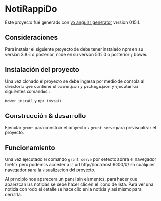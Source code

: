# NotiRappiDo

Este proyecto fué generado con [yo angular generator](https://github.com/yeoman/generator-angular)
version 0.15.1.


## Consideraciones

Para instalar el siguiente proyecto de debe tener instalado npm en su version 3.8.6 o posterior,
 node en su version 5.12.0 o posterior y bower.

## Instalación del proyecto

Una vez clonado el proyecto se debe ingresa por medio de consola al directorio que contiene el bower.json 
y package.json y ejecutar los siguientes comandos :

`bower install` y `npm install` 


## Construcción & desarrollo

Ejecutar `grunt` para construir el proyecto y  `grunt serve` para previsualizar el proyecto.

## Funcionamiento

Una vez ejecutado el comando `grunt serve` por defecto abrira el navegador firefox pero podemos acceder
a la url http://localhost:9000/#/ en cualquier navegador para la visualizacion del proyecto. 

Al principio nos aparecera un panel sin elementos, para hacer que aparezcan las noticias se debe hacer clic 
en el icono de lista. Para ver una noticia con todo el detalle se hace clic en la noticia y asi mismo para 
cerrarla.
